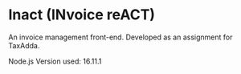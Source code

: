 # Inact (INvoice reACT)

An invoice management front-end. Developed as an assignment for TaxAdda.

Node.js Version used: 16.11.1
